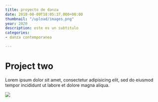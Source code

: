 ```yaml
---
title: proyecto de danza
date: 2018-08-09T18:05:37.000+00:00
thumbnail: "/upload/images.png"
year: 2020
description: este es un subtitulo
categories:
- danza contemporanea

---
```

# Project two

Lorem ipsum dolor sit amet, consectetur adipisicing elit, sed do eiusmod tempor incididunt ut labore et dolore magna aliqua.

![](/upload/photo-1516906736502-5d3fedc3019a.jpeg)